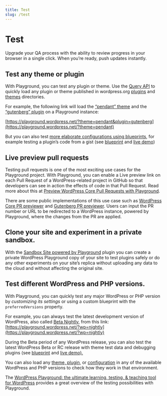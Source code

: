 ```yaml
---
title: Test
slug: /test
---
```


# Test

Upgrade your QA process with the ability to review progress in your browser in a single click. When you’re ready, push updates instantly.

## Test any theme or plugin

With Playground, you can test any plugin or theme. Use the [Query API](#) to quickly load any plugin or theme published in wordpress.org [plugins](https://wordpress.org/plugins) and [themes](https://wordpress.org/themes/) directories.

For example, the following link will load the [“pendant” theme](https://wordpress.org/themes/pendant/) and the[ “gutenberg” plugin](https://wordpress.org/plugins/gutenberg/) on a Playground instance:

[https://playground.wordpress.net/?theme=pendant&plugin=gutenberg](https://playground.wordpress.net/?theme=pendant)

But you can also test [more elaborate configurations using blueprints](https://github.com/WordPress/blueprints/blob/trunk/GALLERY.md), for example testing a plugin’s code from a gist (see [blueprint](https://github.com/wordpress/blueprints/blob/trunk/blueprints/install-plugin-from-gist/blueprint.json) and [live demo](https://playground.wordpress.net/?blueprint-url=https://raw.githubusercontent.com/wordpress/blueprints/trunk/blueprints/install-plugin-from-gist/blueprint.json))

## Live preview pull requests

Testing pull requests is one of the most exciting use cases for the Playground project. With Playground, you can enable a Live preview link on each Pull Request of a WordPress-related project in GitHub so that developers can see in action the effects of code in that Pull Request. Read more about this at [Preview WordPress Core Pull Requests with Playground](https://wptavern.com/preview-wordpress-core-pull-requests-with-playground#:~:text=Previewing%20WordPress%20Pull%20Requests%20requires,testing%20and%20team%20workflows%20difficult.).

There are some public implementations of this use case such as [WordPress Core PR previewer](https://playground.wordpress.net/wordpress.html) and [Gutenberg PR previewer](https://playground.wordpress.net/gutenberg.html). Users can input the PR number or URL to be redirected to a WordPress instance, powered by Playground, where the changes from the PR are applied.

## Clone your site and experiment in a private sandbox.

With the [Sandbox Site powered by Playground](https://wordpress.org/plugins/playground/) plugin you can create a private WordPress Playground copy of your site to test plugins safely or do any other experiments on your site’s replica without uploading any data to the cloud and without affecting the original site.

## Test different WordPress and PHP versions.

With Playground, you can quickly test any major WordPress or PHP version by _customizing its settings_ or using a custom blueprint with the `preferredVersions` property.

For example, you can always test the latest development version of WordPress, also called [Beta Nightly](https://wordpress.org/download/beta-nightly/), from this link: [https://playground.wordpress.net/?wp=nightly](https://playground.wordpress.net/?wp=nightly)

During the Beta period of any WordPress release, you can also test the latest WordPress Beta or RC release with theme test data and debugging plugins (see [blueprint](https://github.com/WordPress/blueprints/blob/trunk/blueprints/beta-rc/blueprint.json) and [live demo). ](https://playground.wordpress.net/?blueprint-url=https://raw.githubusercontent.com/wordpress/blueprints/trunk/blueprints/beta-rc/blueprint.json)

You can also load any [theme, plugin](#), or [configuration](#) in any of the available WordPress and PHP versions to check how they work in that environment.

The [WordPress Playground: the ultimate learning, testing, & teaching tool for WordPress](https://www.youtube.com/watch?v=dN_LaenY8bI) provides a great overview of the testing possibilities with Playground.
